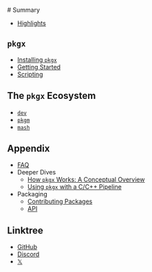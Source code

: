 ‌# Summary​

- [Highlights](README.md)

## `pkgx`

- [Installing `pkgx`](installing-pkgx.md)
- [Getting Started](pkgx.md)
- [Scripting](scripting.md)

## The `pkgx` Ecosystem

- [`dev`](https://github.com/pkgxdev/dev)
- [`pkgm`](https://github.com/pkgxdev/pkgm)
- [`mash`](https://github.com/pkgxdev/mash) ​

## Appendix

- [FAQ](faq.md)
- Deeper Dives
  - [How `pkgx` Works: A Conceptual Overview](deeper-dives/conceptual-overview.md)
  - [Using `pkgx` with a C/C++ Pipeline](deeper-dives/c++.md)
- Packaging
  - [Contributing Packages](pkging/pantry.md)
  - [API](pkging/pantry-api.md)

## Linktree

- [GitHub](https://github.com/pkgxdev/)
- [Discord](https://discord.gg/rNwNUY83XS)
- [𝕏](https://x.com/pkgxdev)
